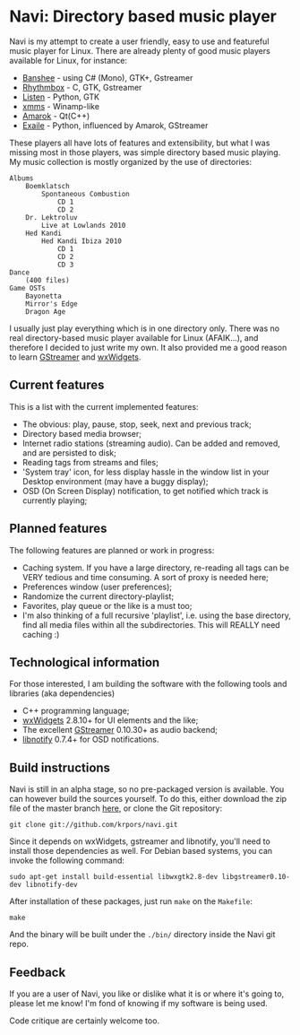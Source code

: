 Navi: Directory based music player
==================================

Navi is my attempt to create a user friendly, easy to use and featureful music
player for Linux. There are already plenty of good music players available for
Linux, for instance:

* [Banshee](http://banshee.fm) - using C# (Mono), GTK+, Gstreamer
* [Rhythmbox](http://projects.gnome.org/rhythmbox/) - C, GTK, Gstreamer
* [Listen](http://www.listen-project.org/) - Python, GTK
* [xmms](http://www.xmms.org) - Winamp-like
* [Amarok](http://amarok.kde.org) - Qt(C++)
* [Exaile](http://exaile.org) - Python, influenced by Amarok, GStreamer

These players all have lots of features and extensibility, but what I was 
missing most in those players, was simple directory based music playing. My 
music collection is mostly organized by the use of directories:

    Albums
        Boemklatsch
            Spontaneous Combustion
                CD 1
                CD 2
        Dr. Lektroluv
            Live at Lowlands 2010
        Hed Kandi
            Hed Kandi Ibiza 2010
                CD 1
                CD 2
                CD 3
    Dance
        (400 files)
    Game OSTs
        Bayonetta
        Mirror's Edge
        Dragon Age

I usually just play everything which is in one directory only. There was no 
real directory-based music player available for Linux (AFAIK...), and therefore 
I decided to just write my own. It also provided me a good reason to learn
[GStreamer](http://gstreamer.net) and [wxWidgets](http://wxwidgets.org).

Current features
----------------

This is a list with the current implemented features:

* The obvious: play, pause, stop, seek, next and previous track;
* Directory based media browser;
* Internet radio stations (streaming audio). Can be added and removed, and are
persisted to disk;
* Reading tags from streams and files;
* 'System tray' icon, for less display hassle in the window list in your
Desktop environment (may have a buggy display);
* OSD (On Screen Display) notification, to get notified which track is currently
playing;

Planned features
----------------
The following features are planned or work in progress:

* Caching system. If you have a large directory, re-reading all tags can be VERY
tedious and time consuming. A sort of proxy is needed here;
* Preferences window (user preferences);
* Randomize the current directory-playlist;
* Favorites, play queue or the like is a must too;
* I'm also thinking of a full recursive 'playlist', i.e. using the base directory,
find all media files within all the subdirectories. This will REALLY need caching :)

Technological information 
-------------------------

For those interested, I am building the software with the following tools and 
libraries (aka dependencies)

* C++ programming language;
* [wxWidgets](http://wxwidgets.org) 2.8.10+ for UI elements and the like;
* The excellent [GStreamer](http://gstreamer.net) 0.10.30+ as audio backend;
* [libnotify](http://developer-next.gnome.org/libnotify/0.7/ch01.html) 0.7.4+ for 
OSD notifications.

Build instructions
-------------------------
Navi is still in an alpha stage, so no pre-packaged version is available. You can
however build the sources yourself. To do this, either download the zip file of the
master branch [here](https://github.com/krpors/navi/zipball/master), or clone the Git
repository:

    git clone git://github.com/krpors/navi.git

Since it depends on wxWidgets, gstreamer and libnotify, you'll need to install those
dependencies as well. For Debian based systems, you can invoke the following command:

    sudo apt-get install build-essential libwxgtk2.8-dev libgstreamer0.10-dev libnotify-dev

After installation of these packages, just run ``make`` on the ``Makefile``:

    make

And the binary will be built under the ``./bin/`` directory inside the Navi git repo.

Feedback
--------

If you are a user of Navi, you like or dislike what it is or where it's going to, please
let me know! I'm fond of knowing if my software is being used. 

Code critique are certainly welcome too.
